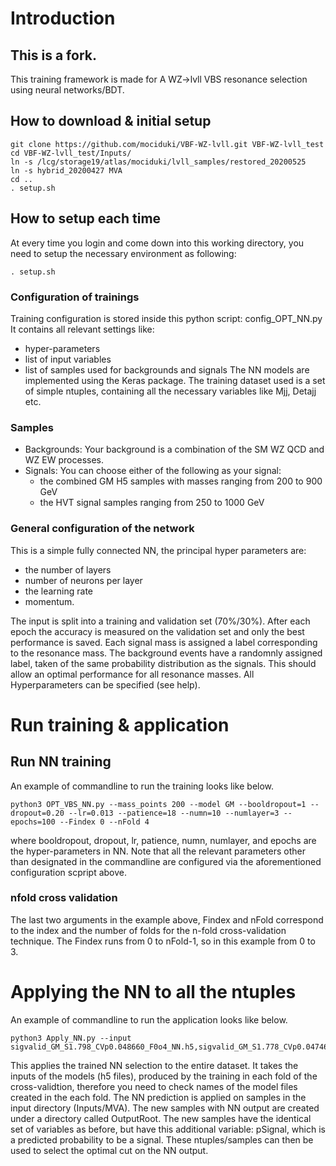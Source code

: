 # Introduction
## This is a fork.

This training framework is made for A WZ->lvll VBS resonance selection using neural networks/BDT.

## How to download & initial setup
```
git clone https://github.com/mociduki/VBF-WZ-lvll.git VBF-WZ-lvll_test
cd VBF-WZ-lvll_test/Inputs/
ln -s /lcg/storage19/atlas/mociduki/lvll_samples/restored_20200525
ln -s hybrid_20200427 MVA
cd ..
. setup.sh
```

## How to setup each time
At every time you login and come down into this working directory, you need to setup the necessary environment as following:
```
. setup.sh
```

### Configuration of trainings
Training configuration is stored inside this python script: config_OPT_NN.py <br>
It contains all relevant settings like:
* hyper-parameters
* list of input variables
* list of samples used for backgrounds and signals
The NN models are implemented using the Keras package.
The training dataset used is a set of simple ntuples, containing all the necessary variables like Mjj, Detajj etc.

### Samples
* Backgrounds: Your background is a combination of the SM WZ QCD and WZ EW processes.
* Signals: You can choose either of the following as your signal:
  * the combined GM H5 samples with masses ranging from 200 to 900 GeV
  * the HVT signal samples ranging from 250 to 1000 GeV

### General configuration of the network
This is a simple fully connected NN, the principal hyper parameters are:
* the number of layers
* number of neurons per layer
* the learning rate
* momentum.

The input is split into a training and validation set (70%/30%).
After each epoch the accuracy is measured on the validation set and only the best performance is saved.
Each signal mass is assigned a label corresponding to the resonance mass.
The background events have a randomnly assigned label, taken of the same probability distribution as the signals.
This should allow an optimal performance for all resonance masses. All Hyperparameters can be specified (see help).

# Run training & application
## Run NN training
An example of commandline to run the training looks like below.
```
python3 OPT_VBS_NN.py --mass_points 200 --model GM --booldropout=1 --dropout=0.20 --lr=0.013 --patience=18 --numn=10 --numlayer=3 --epochs=100 --Findex 0 --nFold 4
```

where booldropout, dropout, lr, patience, numn, numlayer, and epochs are the hyper-parameters in NN.
Note that all the relevant parameters other than designated in the commandline are configured via the aforementioned configuration scpript above.

### nfold cross validation
The last two arguments in the example above, Findex and nFold correspond to the index and the number of folds for the n-fold cross-validation technique.
The Findex runs from 0 to nFold-1, so in this example from 0 to 3.

# Applying the NN to all the ntuples
An example of commandline to run the application looks like below.
```
python3 Apply_NN.py --input sigvalid_GM_S1.798_CVp0.048660_F0o4_NN.h5,sigvalid_GM_S1.778_CVp0.047461_F1o4_NN.h5,sigvalid_GM_S1.794_CVp0.049493_F2o4_NN.h5,sigvalid_GM_S1.788_CVp0.049410_F3o4_NN.h5
```

This applies the trained NN selection to the entire dataset.
It takes the inputs of the models (h5 files), produced by the training in each fold of the cross-validtion, 
therefore you need to check names of the model files created in the each fold. 
The NN prediction is applied on samples in the input directory (Inputs/MVA).
The new samples with NN output are created under a directory called OutputRoot.
The new samples have the identical set of variables as before, but have this additional variable: pSignal, which is a predicted probability to be a signal.
These ntuples/samples can then be used to select the optimal cut on the NN output.

<!---
# Run BDT training and application (obsolete, left only for reference)
* OPT_VBS_BDT.py:

The BDTs are implemented with sklearn.
The Hyper parameters are: base_estimator forming the bossted ensemble, the learning rate and the boosting algorithm.

* Apply_BDT.py:

Similar to Apply_NN this program applies the BDT selection to a given dataset.
The output variable is added to the original ntuple and stored in a new root file.
--->
